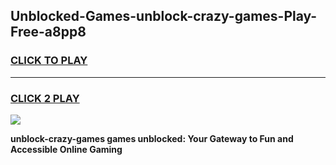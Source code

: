 
## Unblocked-Games-unblock-crazy-games-Play-Free-a8pp8
<h3>
<a href="https://premium76.site?title=unblock-crazy-games&ref=18A1">CLICK TO PLAY</a></h3>
<hr>

<h3>
<a href="https://premium76.site?title=unblock-crazy-games&ref=18A1">CLICK 2 PLAY</a>
  
</h3>

<a href="https://premium76.site?title=unblock-crazy-games&ref=18A1"><img src="https://clearcache.store/games.png"></a>


**unblock-crazy-games games unblocked: Your Gateway to Fun and Accessible Online Gaming**
